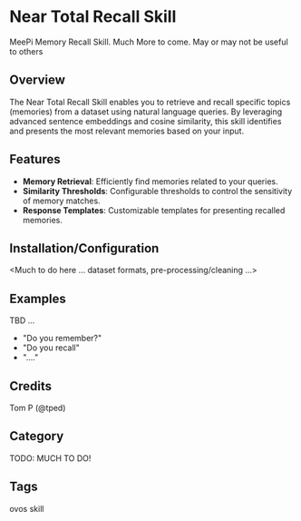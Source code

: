 # Near Total Recall Skill

MeePi Memory Recall Skill.  Much More to come.  May or may not be useful to others

## Overview

The Near Total Recall Skill enables you to retrieve and recall specific topics (memories) from a dataset using natural language queries. By leveraging advanced sentence embeddings and cosine similarity, this skill identifies and presents the most relevant memories based on your input.

## Features

- **Memory Retrieval**: Efficiently find memories related to your queries.
- **Similarity Thresholds**: Configurable thresholds to control the sensitivity of memory matches.
- **Response Templates**: Customizable templates for presenting recalled memories.

## Installation/Configuration

<Much to do here ... dataset formats, pre-processing/cleaning ...>

## Examples

TBD ... 
- "Do you remember?"
- "Do you recall"
- "...."

## Credits

Tom P (@tped)

## Category

TODO:  MUCH TO DO!

## Tags

ovos skill
